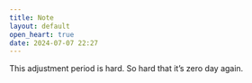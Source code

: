 ```yaml
---
title: Note
layout: default
open_heart: true
date: 2024-07-07 22:27
---
```


This adjustment period is hard. So hard that it’s zero day again.
